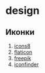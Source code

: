 # design

## Иконки
1. [icons8](https://icons8.com/)
2. [flaticon](http://www.flaticon.com/)
3. [freepik](http://www.freepik.com/)
4. [iconfinder](https://www.iconfinder.com/)
